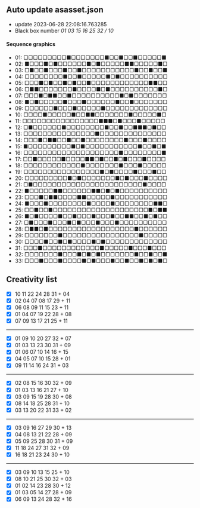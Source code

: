 ## Auto update asasset.json

* update 2023-06-28 22:08:16.763285
* Black box number _01 03 15 16 25 32 / 10_
#### Sequence graphics

* 01: □□□□□□□□□■□□□□□□□■□□■□□■□□□□□■
* 02: ■□□□■□■□□□□□□■□■□□□□□■■□□□□□■□
* 03: □■□□■□□□■□□■□□□□□□□□□□□■□□■□□■
* 04: □□□□□□□□■□□■□□□□□■□■□□□□□□□□□□
* 05: □□□■□■□□■□■□□■□□□□□□□□□□□□■■□□
* 06: □■■□□□□□□□■□□□□■□■□□□□□□□□□□■□
* 07: □□□■□■■□□■□□□□□□□□□□■□■□□□□□□□
* 08: ■□■□□□□□■□□□■□□□□□□■□□■□□□□□□□
* 09: □□□□□□■□□□■□□□□□■□□□□□□□□□□□□□
* 10: □□□□■□□□□□■□□■■□□□□□□□■□□□□□■□
* 11: □□□□□□□□□□□□□□□□■■■□■□□□■□□□□□
* 12: □■□□□□□□■□□□□□□□□■□□■□□■■■□■□□
* 13: □□□□□□□□□□□□□□□■□□□□□□□□□□□□□□
* 14: □□□■□■■□□■□□■□□□□□□□□■□□□■□□□□
* 15: ■□□□□□□□□□■□■□□□□□□□□□□□■□□■□■
* 16: □□□□□□□□□□□□□□□□□□□□■□□□□□□□□■
* 17: □□■□□□□□■□□□□■■□■□□■□■□□□■□□□□
* 18: □□□□□□□□□□□□■□□□□□□□■□□□■□□□□□
* 19: □□□□□□□□□□□□□□□□■□■□□□□■□□□■□□
* 20: □□□□□□□□□■□■□□□□□□□■□■□□□■□□□□
* 21: □■□□□□□□□□□□□□□□□□□□□□□□□■□□□□
* 22: ■□□□□□■■□□□□□□■■□■□■□□□□□□□□□□
* 23: □□□■□■■□□□□■■□□□□□■□□□□□□□□□□□
* 24: ■□□□■□□□□□□□□■□□□□■□□□□□□□□■■□
* 25: □□■□□■□□□□□□□□□□□□□□□□□□□□■□■■
* 26: ■□■□□□□■□□■□□□■□□□■□□■■□□■□■□□
* 27: □■□□□■□□□■□■□□□■□□□■□□□□□□□□□□
* 28: □■■□■□□□□□□□□□□□□□□□□□□■□□□□□□
* 29: □□□□□□□■□□□□□□□□□□□□□□□□■□□□□□
* 30: □□□□■□□■□■□□□□■□■□□□□□□□□□□□□□
* 31: □□□■□□□□□□□□□□□□■□□□□□■□□□■□□□
* 32: □□□□□□□■□□□■□■□■□□□□□□□■□□■□□■
* 33: □□□■□□□■□□□□■□■□□□■□□■□□■□■□■□
## Creativity list

- [x] 10 11 22 24 28 31 + 04
- [x] 02 04 07 08 17 29 + 11
- [x] 06 08 09 11 15 23 + 11
- [x] 01 04 07 19 22 28 + 08
- [x] 07 09 13 17 21 25 + 11
***
- [x] 01 09 10 20 27 32 + 07
- [x] 01 03 13 23 30 31 + 09
- [x] 01 06 07 10 14 16 + 15
- [x] 04 05 07 10 15 28 + 01
- [x] 09 11 14 16 24 31 + 03
***
- [x] 02 08 15 16 30 32 + 09
- [x] 01 03 13 16 21 27 + 10
- [x] 03 09 15 19 28 30 + 08
- [x] 08 14 18 25 28 31 + 10
- [x] 03 13 20 22 31 33 + 02
***
- [x] 03 09 16 27 29 30 + 13
- [x] 04 08 13 21 22 28 + 09
- [x] 05 09 25 28 30 31 + 09
- [x] 11 18 24 27 31 32 + 09
- [x] 16 18 21 23 24 30 + 10
***
- [x] 03 09 10 13 15 25 + 10
- [x] 08 10 21 25 30 32 + 03
- [x] 01 02 14 23 28 30 + 12
- [x] 01 03 05 14 27 28 + 09
- [x] 06 09 13 24 28 32 + 16

